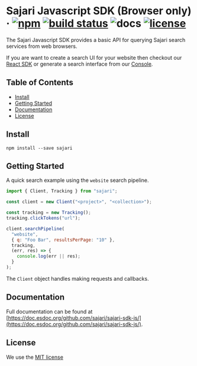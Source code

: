 # Sajari Javascript SDK (Browser only) &middot; [![npm](https://img.shields.io/npm/v/sajari.svg?style=flat-square)](https://www.npmjs.com/package/sajari) [![build status](https://travis-ci.org/sajari/sajari-sdk-js.svg?branch=master)](https://travis-ci.org/sajari/sajari-sdk-js) ![docs](https://doc.esdoc.org/github.com/sajari/sajari-sdk-js/badge.svg) [![license](http://img.shields.io/badge/license-MIT-green.svg?style=flat-square)](./LICENSE)

The Sajari Javascript SDK provides a basic API for querying Sajari search services from web browsers.

If you are want to create a search UI for your website then checkout our [React SDK](https://www.github.com/sajari/sajari-sdk-react) or generate a search interface from our [Console](https://www.sajari.com/console).

## Table of Contents

* [Install](#intall)
* [Getting Started](#getting-started)
* [Documentation](#documentation)
* [License](#license)

## Install
```
npm install --save sajari
```

## Getting Started

A quick search example using the `website` search pipeline.

```javascript
import { Client, Tracking } from "sajari";

const client = new Client("<project>", "<collection>");

const tracking = new Tracking();
tracking.clickTokens("url");

client.searchPipeline(
  "website",
  { q: "Foo Bar", resultsPerPage: "10" },
  tracking,
  (err, res) => {
    console.log(err || res);
  }
);
```

The `Client` object handles making requests and callbacks.

## Documentation

Full documentation can be found at [https://doc.esdoc.org/github.com/sajari/sajari-sdk-js/](https://doc.esdoc.org/github.com/sajari/sajari-sdk-js/).

## License

We use the [MIT license](./LICENSE)
